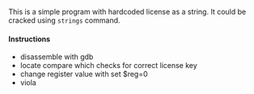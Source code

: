 This is a simple program with hardcoded license as a string. It could be cracked using `strings` command.

#### Instructions
- disassemble with gdb
- locate compare which checks for correct license key
- change register value with set $reg=0
- viola


